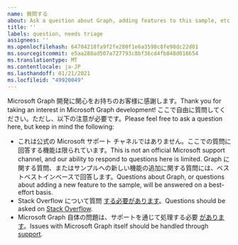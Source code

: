 ```yaml
---
name: 質問する
about: Ask a question about Graph, adding features to this sample, etc.
title: ''
labels: question, needs triage
assignees: ''
ms.openlocfilehash: 64704218fa9f2fe280f1e6a3598c8fe98dc22d01
ms.sourcegitcommit: e5aa288ad507a727793c8bf36cd4fb848d016654
ms.translationtype: MT
ms.contentlocale: ja-JP
ms.lasthandoff: 01/21/2021
ms.locfileid: "49920049"
---
```

<span data-ttu-id="c2b0b-102">Microsoft Graph 開発に関心をお持ちのお客様に感謝します。</span><span class="sxs-lookup"><span data-stu-id="c2b0b-102">Thank you for taking an interest in Microsoft Graph development!</span></span> <span data-ttu-id="c2b0b-103">ここで自由に質問してください。ただし、以下の注意が必要です。</span><span class="sxs-lookup"><span data-stu-id="c2b0b-103">Please feel free to ask a question here, but keep in mind the following:</span></span>

- <span data-ttu-id="c2b0b-104">これは公式の Microsoft サポート チャネルではありません。ここでの質問に回答する機能は限られています。</span><span class="sxs-lookup"><span data-stu-id="c2b0b-104">This is not an official Microsoft support channel, and our ability to respond to questions here is limited.</span></span> <span data-ttu-id="c2b0b-105">Graph に関する質問、またはサンプルへの新しい機能の追加に関する質問には、ベストベストインベースで回答します。</span><span class="sxs-lookup"><span data-stu-id="c2b0b-105">Questions about Graph, or questions about adding a new feature to the sample, will be answered on a best-effort basis.</span></span>
- <span data-ttu-id="c2b0b-106">Stack Overflow について質問 [する必要があります](https://stackoverflow.com/questions/tagged/microsoft-graph)。</span><span class="sxs-lookup"><span data-stu-id="c2b0b-106">Questions should be asked on [Stack Overflow](https://stackoverflow.com/questions/tagged/microsoft-graph).</span></span>
- <span data-ttu-id="c2b0b-107">Microsoft Graph 自体の問題は、サポートを通じて処理する必要 [があります](https://developer.microsoft.com/graph/support)。</span><span class="sxs-lookup"><span data-stu-id="c2b0b-107">Issues with Microsoft Graph itself should be handled through [support](https://developer.microsoft.com/graph/support).</span></span>
